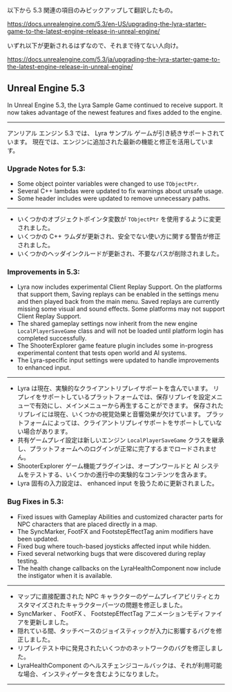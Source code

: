 以下から 5.3 関連の項目のみピックアップして翻訳したもの。

https://docs.unrealengine.com/5.3/en-US/upgrading-the-lyra-starter-game-to-the-latest-engine-release-in-unreal-engine/

いずれ以下が更新されるはずなので、それまで待てない人向け。

https://docs.unrealengine.com/5.3/ja/upgrading-the-lyra-starter-game-to-the-latest-engine-release-in-unreal-engine/


## Unreal Engine 5.3

In Unreal Engine 5.3, the Lyra Sample Game continued to receive support. 
It now takes advantage of the newest features and fixes added to the engine.

----

アンリアル エンジン 5.3 では、 Lyra サンプル ゲームが引き続きサポートされています。
現在では、エンジンに追加された最新の機能と修正を活用しています。

### Upgrade Notes for 5.3:

* Some object pointer variables were changed to use `TObjectPtr`.
* Several C++ lambdas were updated to fix warnings about unsafe usage.
* Some header includes were updated to remove unnecessary paths.

----
* いくつかのオブジェクトポインタ変数が `TObjectPtr` を使用するように変更されました。
* いくつかの C++ ラムダが更新され、安全でない使い方に関する警告が修正されました。
* いくつかのヘッダインクルードが更新され、不要なパスが削除されました。

### Improvements in 5.3:

* Lyra now includes experimental Client Replay Support. 
  On the platforms that support them, Saving replays can be enabled in the settings menu and then played back from the main menu. 
  Saved replays are currently missing some visual and sound effects. 
  Some platforms may not support Client Replay Support.
* The shared gameplay settings now inherit from the new engine `LocalPlayerSaveGame` class and will not be loaded until platform login has completed successfully.
* The ShooterExplorer game feature plugin includes some in-progress experimental content that tests open world and AI systems.
* The Lyra-specific input settings were updated to handle improvements to enhanced input.

----

* Lyra は現在、実験的なクライアントリプレイサポートを含んでいます。
  リプレイをサポートしているプラットフォームでは、保存リプレイを設定メニューで有効にし、メインメニューから再生することができます。
  保存されたリプレイには現在、いくつかの視覚効果と音響効果が欠けています。
  プラットフォームによっては、クライアントリプレイサポートをサポートしていない場合があります。
* 共有ゲームプレイ設定は新しいエンジン `LocalPlayerSaveGame` クラスを継承し、プラットフォームへのログインが正常に完了するまでロードされません。
* ShooterExplorer ゲーム機能プラグインは、オープンワールドと AI システムをテストする、いくつかの進行中の実験的なコンテンツを含みます。
* Lyra 固有の入力設定は、 enhanced input を扱うために更新されました。


### Bug Fixes in 5.3:

* Fixed issues with Gameplay Abilities and customized character parts for NPC characters that are placed directly in a map.
* The SyncMarker, FootFX and FootstepEffectTag anim modifiers have been updated.
* Fixed bug where touch-based joysticks affected input while hidden.
* Fixed several networking bugs that were discovered during replay testing.
* The health change callbacks on the LyraHealthComponent now include the instigator when it is available.

----

* マップに直接配置された NPC キャラクターのゲームプレイアビリティとカスタマイズされたキャラクターパーツの問題を修正しました。
* SyncMarker 、 FootFX 、 FootstepEffectTag アニメーションモディファイアを更新しました。
* 隠れている間、タッチベースのジョイスティックが入力に影響するバグを修正しました。
* リプレイテスト中に発見されたいくつかのネットワークのバグを修正しました。
* LyraHealthComponent のヘルスチェンジコールバックは、それが利用可能な場合、インスティゲータを含むようになりました。

----
